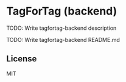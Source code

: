 # TagForTag (backend)

TODO: Write tagfortag-backend description

TODO: Write tagfortag-backend README.md

## License

MIT
